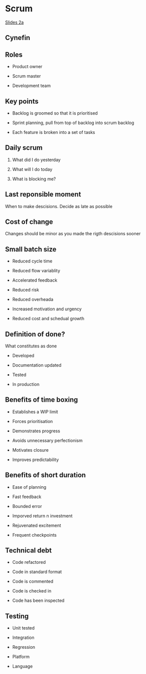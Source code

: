 # Scrum

[Slides 2a](https://learningcentral.cf.ac.uk/bbcswebdav/pid-4835304-dt-content-rid-11895875_2/courses/1819-CM6223/Agile%202a%20-%20Scrum.pdf)

## Cynefin

## Roles

- Product owner

- Scrum master

- Development team

## Key points

- Backlog is groomed so that it is prioritised

- Sprint planning, pull from top of backlog into scrum backlog

- Each feature is broken into a set of tasks

## Daily scrum

1. What did I do  yesterday

2. What will I do today

3. What is blocking me?

## Last reponsible moment

When to make descisions. Decide as late as possible

## Cost of change

Changes should be minor as you made the rigth descisions sooner

## Small batch size

- Reduced cycle time

- Reduced flow variablity

- Accelerated feedback

- Reduced risk

- Reduced overheada

- Increased motivation and urgency

- Reduced cost and schedual growth

## Definition of done?

What constitutes as done

- Developed

- Documentation updated

- Tested

- In production

## Benefits of time boxing

- Establishes a WIP limit

- Forces prioritisation

- Demonstrates progress

- Avoids unnecessary perfectionism

- Motivates closure

- Improves predictability


## Benefits of short duration

- Ease of planning

- Fast feedback

- Bounded error

- Imporved return n investment

- Rejuvenated excitement

- Frequent checkpoints

## Technical debt

- Code refactored

- Code in standard format

- Code is commented

- Code is checked in

- Code has been inspected

## Testing

- Unit tested

- Integration

- Regression

- Platform

- Language
